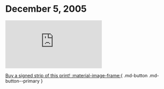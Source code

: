 # December 5, 2005

![](https://www.achewood.com/comic.php?date=12052005)

[Buy a signed strip of this print! :material-image-frame:](https://achewood-holiday-pop-up.myshopify.com/products/strip#12052005){ .md-button .md-button--primary }
